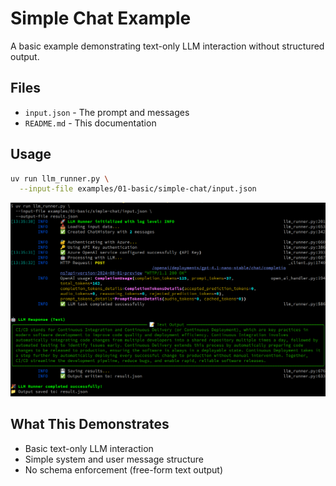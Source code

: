 # Simple Chat Example

A basic example demonstrating text-only LLM interaction without structured output.

## Files
- `input.json` - The prompt and messages
- `README.md` - This documentation

## Usage
```bash
uv run llm_runner.py \
  --input-file examples/01-basic/simple-chat/input.json
```

![Simple chat example](./output.png)

## What This Demonstrates
- Basic text-only LLM interaction
- Simple system and user message structure
- No schema enforcement (free-form text output) 